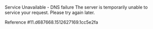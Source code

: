 Service Unavailable - DNS failure The server is temporarily unable to service your request. Please try again later.

Reference #11.d687668.1512627169.1cc5e2fa